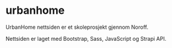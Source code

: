 # urbanhome

UrbanHome nettsiden er et skoleprosjekt gjennom Noroff. 

Nettsiden er laget med Bootstrap, Sass, JavaScript og Strapi API.
